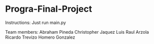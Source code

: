 Progra-Final-Project
====================

Instructions:
Just run main.py

Team members:
Abraham Pineda
Christopher Jaquez
Luis Raul Arzola
Ricardo Trevizo
Homero Gonzalez
